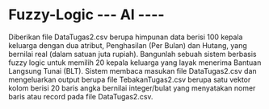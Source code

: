 # Fuzzy-Logic --- AI ----

Diberikan file DataTugas2.csv berupa himpunan data berisi 100 kepala keluarga dengan dua atribut, Penghasilan (Per Bulan) dan Hutang, yang bernilai real (dalam satuan juta rupiah). Bangunlah sebuah sistem berbasis fuzzy logic untuk memilih 20 kepala keluarga yang layak menerima Bantuan Langsung Tunai (BLT). Sistem membaca masukan file DataTugas2.csv dan mengeluarkan output berupa file TebakanTugas2.csv berupa satu vektor kolom berisi 20 baris angka bernilai integer/bulat yang menyatakan nomer baris atau record pada file DataTugas2.csv.
